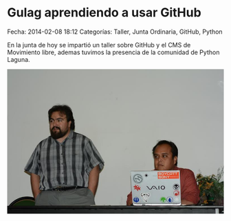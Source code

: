 Gulag aprendiendo a usar GitHub
===============================

Fecha: 2014-02-08 18:12
Categorías: Taller, Junta Ordinaria, GitHub, Python

En la junta de hoy se impartió un taller sobre GitHub y el CMS de Movimiento libre, ademas tuvimos la presencia de la comunidad de Python Laguna.

![expositores de python laguna](github/comunidadpython.jpg)